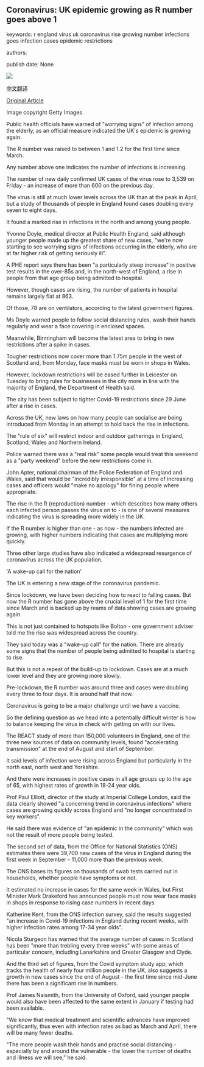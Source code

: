 ## Coronavirus: UK epidemic growing as R number goes above 1

keywords: r england virus uk coronavirus rise growing number infections goes infection cases epidemic restrictions

authors: 

publish date: None

![](https://ichef.bbci.co.uk/news/1024/branded_news/118D4/production/_114329817_park.jpg)

[中文翻译](Coronavirus%3A%20UK%20epidemic%20growing%20as%20R%20number%20goes%20above%201_zh.md)

[Original Article](https://www.bbc.com/news/health-54116939)

Image copyright Getty Images

Public health officials have warned of "worrying signs" of infection among the elderly, as an official measure indicated the UK's epidemic is growing again.

The R number was raised to between 1 and 1.2 for the first time since March.

Any number above one indicates the number of infections is increasing.

The number of new daily confirmed UK cases of the virus rose to 3,539 on Friday - an increase of more than 600 on the previous day.

The virus is still at much lower levels across the UK than at the peak in April, but a study of thousands of people in England found cases doubling every seven to eight days.

It found a marked rise in infections in the north and among young people.

Yvonne Doyle, medical director at Public Health England, said although younger people made up the greatest share of new cases, "we're now starting to see worrying signs of infections occurring in the elderly, who are at far higher risk of getting seriously ill".

A PHE report says there has been "a particularly steep increase" in positive test results in the over-85s and, in the north-west of England, a rise in people from that age group being admitted to hospital.

However, though cases are rising, the number of patients in hospital remains largely flat at 863.

Of those, 78 are on ventilators, according to the latest government figures.

Ms Doyle warned people to follow social distancing rules, wash their hands regularly and wear a face covering in enclosed spaces.

Meanwhile, Birmingham will become the latest area to bring in new restrictions after a spike in cases.

Tougher restrictions now cover more than 1.75m people in the west of Scotland and, from Monday, face masks must be worn in shops in Wales.

However, lockdown restrictions will be eased further in Leicester on Tuesday to bring rules for businesses in the city more in line with the majority of England, the Department of Health said.

The city has been subject to tighter Covid-19 restrictions since 29 June after a rise in cases.

Across the UK, new laws on how many people can socialise are being introduced from Monday in an attempt to hold back the rise in infections.

The "rule of six" will restrict indoor and outdoor gatherings in England, Scotland, Wales and Northern Ireland.

Police warned there was a "real risk" some people would treat this weekend as a "party weekend" before the new restrictions come in.

John Apter, national chairman of the Police Federation of England and Wales, said that would be "incredibly irresponsible" at a time of increasing cases and officers would "make no apology" for fining people where appropriate.

The rise in the R (reproduction) number - which describes how many others each infected person passes the virus on to - is one of several measures indicating the virus is spreading more widely in the UK.

If the R number is higher than one - as now - the numbers infected are growing, with higher numbers indicating that cases are multiplying more quickly.

Three other large studies have also indicated a widespread resurgence of coronavirus across the UK population.

'A wake-up call for the nation'

The UK is entering a new stage of the coronavirus pandemic.

Since lockdown, we have been deciding how to react to falling cases. But now the R number has gone above the crucial level of 1 for the first time since March and is backed up by reams of data showing cases are growing again.

This is not just contained to hotspots like Bolton - one government adviser told me the rise was widespread across the country.

They said today was a "wake-up call" for the nation. There are already some signs that the number of people being admitted to hospital is starting to rise.

But this is not a repeat of the build-up to lockdown. Cases are at a much lower level and they are growing more slowly.

Pre-lockdown, the R number was around three and cases were doubling every three to four days. It is around half that now.

Coronavirus is going to be a major challenge until we have a vaccine.

So the defining question as we head into a potentially difficult winter is how to balance keeping the virus in check with getting on with our lives.

The REACT study of more than 150,000 volunteers in England, one of the three new sources of data on community levels, found "accelerating transmission" at the end of August and start of September.

It said levels of infection were rising across England but particularly in the north east, north west and Yorkshire.

And there were increases in positive cases in all age groups up to the age of 65, with highest rates of growth in 18-24 year olds.

Prof Paul Elliott, director of the study at Imperial College London, said the data clearly showed "a concerning trend in coronavirus infections" where cases are growing quickly across England and "no longer concentrated in key workers".

He said there was evidence of "an epidemic in the community" which was not the result of more people being tested.

The second set of data, from the Office for National Statistics (ONS) estimates there were 39,700 new cases of the virus in England during the first week in September - 11,000 more than the previous week.

The ONS bases its figures on thousands of swab tests carried out in households, whether people have symptoms or not.

It estimated no increase in cases for the same week in Wales, but First Minister Mark Drakeford has announced people must now wear face masks in shops in response to rising case numbers in recent days.

Katherine Kent, from the ONS infection survey, said the results suggested "an increase in Covid-19 infections in England during recent weeks, with higher infection rates among 17-34 year olds".

Nicola Sturgeon has warned that the average number of cases in Scotland has been "more than trebling every three weeks" with some areas of particular concern, including Lanarkshire and Greater Glasgow and Clyde.

And the third set of figures, from the Covid symptom study app, which tracks the health of nearly four million people in the UK, also suggests a growth in new cases since the end of August - the first time since mid-June there has been a significant rise in numbers.

Prof James Naismith, from the University of Oxford, said younger people would also have been affected to the same extent in January if testing had been available.

"We know that medical treatment and scientific advances have improved significantly, thus even with infection rates as bad as March and April, there will be many fewer deaths.

"The more people wash their hands and practise social distancing - especially by and around the vulnerable - the lower the number of deaths and illness we will see," he said.